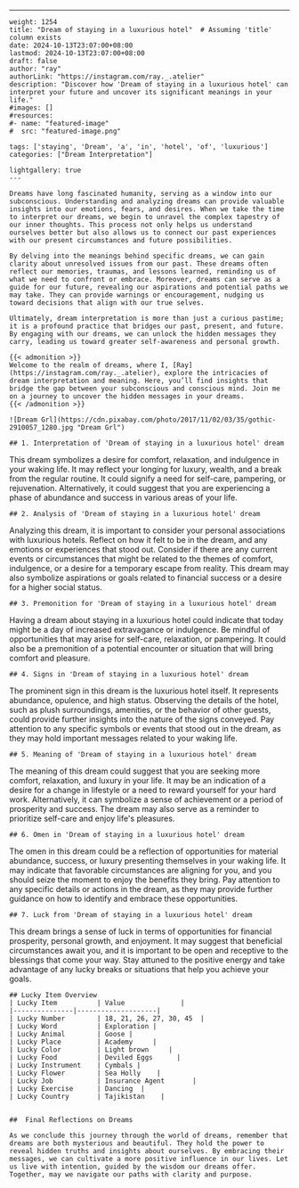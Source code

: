 ---
    weight: 1254
    title: "Dream of staying in a luxurious hotel"  # Assuming 'title' column exists
    date: 2024-10-13T23:07:00+08:00
    lastmod: 2024-10-13T23:07:00+08:00
    draft: false
    author: "ray"
    authorLink: "https://instagram.com/ray._.atelier"
    description: "Discover how 'Dream of staying in a luxurious hotel' can interpret your future and uncover its significant meanings in your life."
    #images: []
    #resources:
    #- name: "featured-image"
    #  src: "featured-image.png"
    
    tags: ['staying', 'Dream', 'a', 'in', 'hotel', 'of', 'luxurious']
    categories: ["Dream Interpretation"]
    
    lightgallery: true
    ---
    
    Dreams have long fascinated humanity, serving as a window into our subconscious. Understanding and analyzing dreams can provide valuable insights into our emotions, fears, and desires. When we take the time to interpret our dreams, we begin to unravel the complex tapestry of our inner thoughts. This process not only helps us understand ourselves better but also allows us to connect our past experiences with our present circumstances and future possibilities.
    
    By delving into the meanings behind specific dreams, we can gain clarity about unresolved issues from our past. These dreams often reflect our memories, traumas, and lessons learned, reminding us of what we need to confront or embrace. Moreover, dreams can serve as a guide for our future, revealing our aspirations and potential paths we may take. They can provide warnings or encouragement, nudging us toward decisions that align with our true selves.
    
    Ultimately, dream interpretation is more than just a curious pastime; it is a profound practice that bridges our past, present, and future. By engaging with our dreams, we can unlock the hidden messages they carry, leading us toward greater self-awareness and personal growth.
    
    {{< admonition >}}
    Welcome to the realm of dreams, where I, [Ray](https://instagram.com/ray._.atelier), explore the intricacies of dream interpretation and meaning. Here, you’ll find insights that bridge the gap between your subconscious and conscious mind. Join me on a journey to uncover the hidden messages in your dreams.
    {{< /admonition >}}
    
    ![Dream Grl](https://cdn.pixabay.com/photo/2017/11/02/03/35/gothic-2910057_1280.jpg "Dream Grl")
    
    ## 1. Interpretation of 'Dream of staying in a luxurious hotel' dream
    
This dream symbolizes a desire for comfort, relaxation, and indulgence in your waking life. It may reflect your longing for luxury, wealth, and a break from the regular routine. It could signify a need for self-care, pampering, or rejuvenation. Alternatively, it could suggest that you are experiencing a phase of abundance and success in various areas of your life.
    
    ## 2. Analysis of 'Dream of staying in a luxurious hotel' dream
    
Analyzing this dream, it is important to consider your personal associations with luxurious hotels. Reflect on how it felt to be in the dream, and any emotions or experiences that stood out. Consider if there are any current events or circumstances that might be related to the themes of comfort, indulgence, or a desire for a temporary escape from reality. This dream may also symbolize aspirations or goals related to financial success or a desire for a higher social status.
    
    ## 3. Premonition for 'Dream of staying in a luxurious hotel' dream
    
Having a dream about staying in a luxurious hotel could indicate that today might be a day of increased extravagance or indulgence. Be mindful of opportunities that may arise for self-care, relaxation, or pampering. It could also be a premonition of a potential encounter or situation that will bring comfort and pleasure.
    
    ## 4. Signs in 'Dream of staying in a luxurious hotel' dream
    
The prominent sign in this dream is the luxurious hotel itself. It represents abundance, opulence, and high status. Observing the details of the hotel, such as plush surroundings, amenities, or the behavior of other guests, could provide further insights into the nature of the signs conveyed. Pay attention to any specific symbols or events that stood out in the dream, as they may hold important messages related to your waking life.
    
    ## 5. Meaning of 'Dream of staying in a luxurious hotel' dream
    
The meaning of this dream could suggest that you are seeking more comfort, relaxation, and luxury in your life. It may be an indication of a desire for a change in lifestyle or a need to reward yourself for your hard work. Alternatively, it can symbolize a sense of achievement or a period of prosperity and success. The dream may also serve as a reminder to prioritize self-care and enjoy life's pleasures.
    
    ## 6. Omen in 'Dream of staying in a luxurious hotel' dream
    
The omen in this dream could be a reflection of opportunities for material abundance, success, or luxury presenting themselves in your waking life. It may indicate that favorable circumstances are aligning for you, and you should seize the moment to enjoy the benefits they bring. Pay attention to any specific details or actions in the dream, as they may provide further guidance on how to identify and embrace these opportunities.
    
    ## 7. Luck from 'Dream of staying in a luxurious hotel' dream
    
This dream brings a sense of luck in terms of opportunities for financial prosperity, personal growth, and enjoyment. It may suggest that beneficial circumstances await you, and it is important to be open and receptive to the blessings that come your way. Stay attuned to the positive energy and take advantage of any lucky breaks or situations that help you achieve your goals.
    
    ## Lucky Item Overview
    | Lucky Item          | Value              |
    |---------------|--------------------|
    | Lucky Number        | 18, 21, 26, 27, 30, 45  |
    | Lucky Word          | Exploration |
    | Lucky Animal        | Goose |
    | Lucky Place         | Academy     |
    | Lucky Color         | Light brown     |
    | Lucky Food          | Deviled Eggs      |
    | Lucky Instrument    | Cymbals |
    | Lucky Flower        | Sea Holly    |
    | Lucky Job           | Insurance Agent       |
    | Lucky Exercise      | Dancing  |
    | Lucky Country       | Tajikistan    |
    
    
    ##  Final Reflections on Dreams
    
    As we conclude this journey through the world of dreams, remember that dreams are both mysterious and beautiful. They hold the power to reveal hidden truths and insights about ourselves. By embracing their messages, we can cultivate a more positive influence in our lives. Let us live with intention, guided by the wisdom our dreams offer. Together, may we navigate our paths with clarity and purpose.
    
